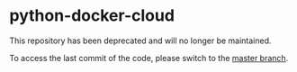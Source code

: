 # python-docker-cloud

This repository has been deprecated and will no longer be maintained.

To access the last commit of the code, please switch to the [master branch](https://github.com/docker/python-dockercloud/tree/master).
